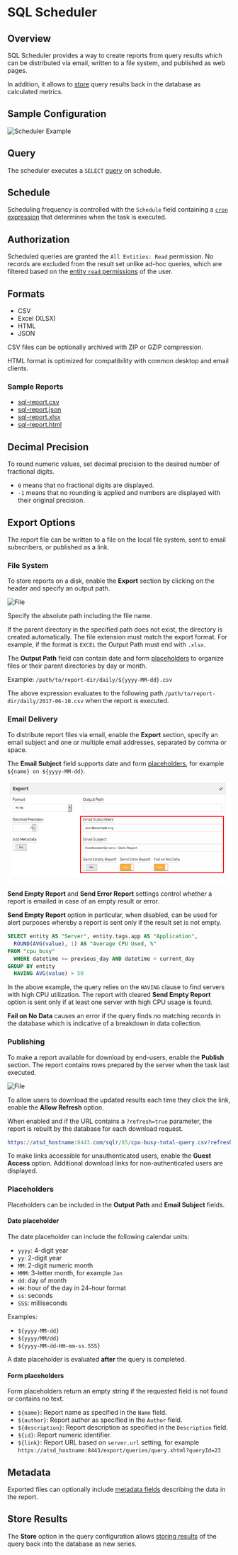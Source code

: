 # SQL Scheduler

## Overview

SQL Scheduler provides a way to create reports from query results which can be distributed via email, written to a file system, and published as web pages.

In addition, it allows to [store](scheduled-sql-store.md) query results back in the database as calculated metrics.

## Sample Configuration

![Scheduler Example](./images/sql-scheduled.png)

## Query

The scheduler executes a `SELECT` [query](README.md) on schedule.

## Schedule

Scheduling frequency is controlled with the `Schedule` field containing a [`cron` expression](scheduled-sql-cron.md) that determines when the task is executed.

## Authorization

Scheduled queries are granted the `All Entities: Read` permission. No records are excluded from the result set unlike ad-hoc queries, which are filtered based on the [entity `read` permissions](../administration/user-authorization.md#entity-permissions) of the user.

## Formats

* CSV
* Excel (XLSX)
* HTML
* JSON

CSV files can be optionally archived with ZIP or GZIP compression.

HTML format is optimized for compatibility with common desktop and email clients.

### Sample Reports

* [sql-report.csv](examples/sql-report.csv)
* [sql-report.json](examples/sql-report.json)
* [sql-report.xlsx](examples/sql-report.xlsx)
* [sql-report.html](examples/sql-report.htm)

## Decimal Precision

To round numeric values, set decimal precision to the desired number of fractional digits.

* `0` means that no fractional digits are displayed.
* `-1` means that no rounding is applied and numbers are displayed with their original precision.

## Export Options

The report file can be written to a file on the local file system, sent to email subscribers, or published as a link.

### File System

To store reports on a disk, enable the **Export** section by clicking on the header and specify an output path.

![File](./images/sql-scheduled-file.png)

Specify the absolute path including the file name.

If the parent directory in the specified path does not exist, the directory is created automatically.
The file extension must match the export format. For example, if the format is `EXCEL` the Output Path must end with `.xlsx`.

The **Output Path** field can contain date and form [placeholders](#placeholders) to organize files or their parent directories by day or month.

Example: `/path/to/report-dir/daily/${yyyy-MM-dd}.csv`

The above expression evaluates to the following path `/path/to/report-dir/daily/2017-06-10.csv` when the report is executed.

### Email Delivery

To distribute report files via email, enable the **Export** section, specify an email subject and one or multiple email addresses, separated by comma or space.

The **Email Subject** field supports date and form [placeholders](#placeholders), for example `${name} on ${yyyy-MM-dd}`.

![File](./images/sql-scheduled-email-send.png)

**Send Empty Report** and **Send Error Report** settings control whether a report is emailed in case of an empty result or error.

**Send Empty Report** option in particular, when disabled, can be used for alert purposes whereby a report is sent only if the result set is not empty.

```sql
SELECT entity AS "Server", entity.tags.app AS "Application",
  ROUND(AVG(value), 1) AS "Average CPU Used, %"
FROM "cpu_busy"
  WHERE datetime >= previous_day AND datetime < current_day
GROUP BY entity
  HAVING AVG(value) > 50
```

In the above example, the query relies on the `HAVING` clause to find servers with high CPU utilization. The report with cleared **Send Empty Report** option is sent only if at least one server with high CPU usage is found.

**Fail on No Data** causes an error if the query finds no matching records in the database which is indicative of a breakdown in data collection.

### Publishing

To make a report available for download by end-users, enable the **Publish** section. The report contains rows prepared by the server when the task last executed.

![File](./images/sql-scheduled-publish.png)

To allow users to download the updated results each time they click the link, enable the **Allow Refresh** option.

When enabled and if the URL contains a `?refresh=true` parameter, the report is rebuilt by the database for each download request.

```elm
https://atsd_hostname:8443.com/sqlr/85/cpu-busy-total-query.csv?refresh=true
```

To make links accessible for unauthenticated users, enable the **Guest Access** option. Additional download links for non-authenticated users are displayed.

### Placeholders

Placeholders can be included in the **Output Path** and **Email Subject** fields.

#### Date placeholder

The date placeholder can include the following calendar units:

* `yyyy`: 4-digit year
* `yy`: 2-digit year
* `MM`: 2-digit numeric month
* `MMM`: 3-letter month, for example `Jan`
* `dd`: day of month
* `HH`: hour of the day in 24-hour format
* `ss`: seconds
* `SSS`: milliseconds

Examples:

* `${yyyy-MM-dd}`
* `${yyyy/MM/dd}`
* `${yyyy-MM-dd-HH-mm-ss.SSS}`

A date placeholder is evaluated **after** the query is completed.

#### Form placeholders

Form placeholders return an empty string if the requested field is not found or contains no text.

* `${name}`: Report name as specified in the `Name` field.
* `${author}`: Report author as specified in the `Author` field.
* `${description}`: Report description as specified in the `Description` field.
* `${id}`: Report numeric identifier.
* `${link}`: Report URL based on `server.url` setting, for example `https://atsd_hostname:8443/export/queries/query.xhtml?queryId=23`

## Metadata

Exported files can optionally include [metadata fields](scheduled-sql-metadata.md) describing the data in the report.

## Store Results

The **Store** option in the query configuration allows [storing results](scheduled-sql-store.md) of the query back into the database as new series.
